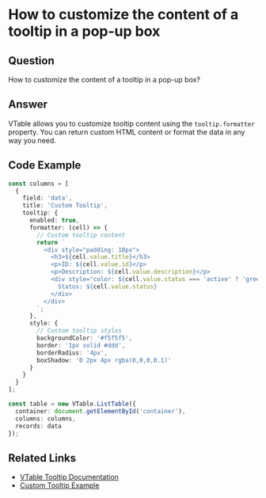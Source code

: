 # How to customize the content of a tooltip in a pop-up box

## Question

How to customize the content of a tooltip in a pop-up box?

## Answer

VTable allows you to customize tooltip content using the `tooltip.formatter` property. You can return custom HTML content or format the data in any way you need.

## Code Example

```typescript
const columns = [
  {
    field: 'data',
    title: 'Custom Tooltip',
    tooltip: {
      enabled: true,
      formatter: (cell) => {
        // Custom tooltip content
        return `
          <div style="padding: 10px">
            <h3>${cell.value.title}</h3>
            <p>ID: ${cell.value.id}</p>
            <p>Description: ${cell.value.description}</p>
            <div style="color: ${cell.value.status === 'active' ? 'green' : 'red'}">
              Status: ${cell.value.status}
            </div>
          </div>
        `;
      },
      style: {
        // Custom tooltip styles
        backgroundColor: '#f5f5f5',
        border: '1px solid #ddd',
        borderRadius: '4px',
        boxShadow: '0 2px 4px rgba(0,0,0,0.1)'
      }
    }
  }
];

const table = new VTable.ListTable({
  container: document.getElementById('container'),
  columns: columns,
  records: data
});
```

## Related Links

- [VTable Tooltip Documentation](https://visactor.io/vtable/guide/basic_concept/tooltip)
- [Custom Tooltip Example](https://visactor.io/vtable/examples/tooltip/custom-content)